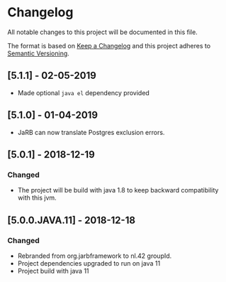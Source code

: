 # Changelog
All notable changes to this project will be documented in this file.

The format is based on [Keep a Changelog](http://keepachangelog.com/en/1.0.0/)
and this project adheres to [Semantic Versioning](http://semver.org/spec/v2.0.0.html).

## [5.1.1] - 02-05-2019
- Made optional `java el` dependency provided

## [5.1.0] - 01-04-2019
- JaRB can now translate Postgres exclusion errors.

## [5.0.1] - 2018-12-19

### Changed
- The project will be build with java 1.8 to keep backward compatibility with this jvm.

## [5.0.0.JAVA.11] - 2018-12-18

### Changed
- Rebranded from org.jarbframework to nl.42 groupId.
- Project dependencies upgraded to run on java 11
- Project build with java 11